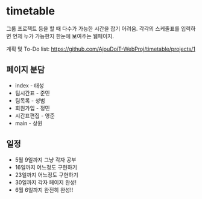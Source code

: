 # timetable

그룹 프로젝트 등을 할 때 다수가 가능한 시간을 잡기 어려움. 각각의 스케줄표를 입력하면 언제 누가 가능한지 한눈에 보여주는 웹페이지.

계획 및 To-Do list: https://github.com/AjouDoiT-WebProj/timetable/projects/1

## 페이지 분담

* index - 태성
* 팀시간표 - 준민
* 팀목록 - 성범
* 회원가입 - 정민
* 시간표편집 - 영준
* main - 상원

## 일정

* 5월 9일까지 그냥 각자 공부
* 16일까지 어느정도 구현하기
* 23일까지 어느정도 구현하기
* 30일까지 각자 페이지 완성!
* 6월 6일까지 완전히 완성!!